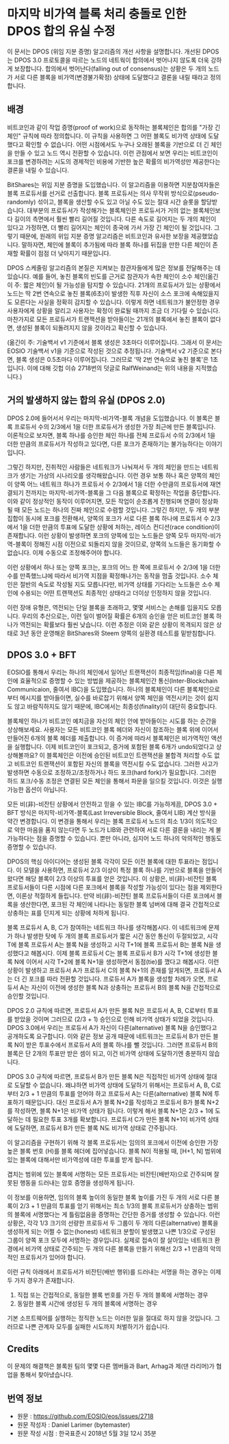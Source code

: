 # 마지막 비가역 블록 처리 충돌로 인한 DPOS 합의 유실 수정

이 문서는 DPOS (위임 지분 증명) 알고리즘의 개선 사항을 설명합니다. 개선된
DPOS는 DPOS 3.0 프로토콜을 따르는 노드의 네트웍이 합의에서 벗어나지 않도록
더욱 강하게 보장합니다. 합의에서 벗어난다(falling out of consensus)는 상황은
두 개의 노드가 서로 다른 블록을 비가역(변경불가확정) 상태에 도달했다고
결론을 내릴 때라고 정의합니다.

## 배경

비트코인과 같이 작업 증명(proof of work)으로 동작하는 블록체인은 합의를
"가장 긴 체인" 규칙에 따라 정의합니다. 이 규칙을 사용하면 그 어떤 블록도
비가역 상태에 도달했다고 확인할 수 없습니다. 어떤 시점에서도 누구나
오래된 블록을 기반으로 더 긴 체인을 만들 수 있고 노드 역시 전환할 수 있습니다.
이런 관점에서 보면 우리는 비트코인이 포크를 변경하려는 시도의 경제적인 비용에
기반한 높은 확률의 비가역성만 제공한다는 결론을 내릴 수 있습니다.

BitShares는 위임 지분 증명을 도입했습니다. 이 알고리즘을 이용하면
지분참여자들은 블록 프로듀서를 선거로 선출합니다. 블록 프로듀서는 
의사 무작위 방식으로(pseudo-randomly) 섞이고, 블록을 생산할 수도 있고
아닐 수도 있는 절대 시간 슬롯을 할당받습니다.
대부분의 프로듀서가 작성해가는 블록체인은 프로듀서가 거의
없는 블록체인보다 길이의 측면에서 훨씬 빨리 길어질 것입니다. 다른 속도로
길어지는 두 개의 체인이 있다고 가정하면, 더 빨리 길어지는 체인이 종국에 가서
가장 긴 체인이 될 것입니다. 그렇기 때문에, 원래의 위임 지분 증명 알고리즘은
비트코인과 유사한 보장을 제공했었습니다. 말하자면, 체인에 블록이 추가됨에 따라
블록 하나를 뒤집을 만한 다른 체인이 존재할 확률이 점점 더 낮아지기 때문입니다.

DPOS 스케줄링 알고리즘의 본질은 지켜보는 참관자들에게 많은 정보를 전달해주는
데 있습니다. 예를 들어, 놓친 블록의 빈도를 근거로 참관자가
속한 체인이 소수 체인(옮긴이 주: 짧은 체인)이 될 가능성을 탐지할 수 있습니다.
21개의 프로듀서가 있는 상황에서 노드는 딱 2번 연속으로 놓친 블록(6초)이
발생한 직후 자신이 소스 포크에 속해있을지도 모른다는 사실을
정확히 감지할 수 있습니다. 이렇게 하면 네트워크가 불안정한 경우 사용자에게
상황을 알리고 사용자는 확정이 완료될 때까지 조금 더 기다릴 수 있습니다.
마찬가지로 모든 프로듀서가 트랜잭션을 받아들이는 21개의 블록에서 놓친 블록이
없다면, 생성된 블록이 되돌려지지 않을 것이라고 확신할 수 있습니다.

(옮긴이 주: 기술백서 v1 기준에서 블록 생성은 3초마다 이루어집니다. 그래서
이 문서는 EOSIO 기술백서 v1을 기준으로 작성된 것으로 추정됩니다.
기술백서 v2 기준으로 본다면, 블록 생성은 0.5초마다 이루어집니다.
그러므로 '딱 2번 연속으로 놓친 블록'은 1초입니다. 이에 대해 깃헙 
이슈 2718번의 덧글로 RalfWeinand는 위의 내용을 지적했습니다.)

## 거의 발생하지 않는 합의 유실 (DPOS 2.0)

DPOS 2.0에 들어서서 우리는 마지막-비가역-블록 개념을 도입했습니다. 이 블록은
블록 프로듀서 수의 2/3에서 1을 더한 프로듀서가 생성한 가장 최근에 만든
블록입니다. 이론적으로 보자면, 블록 하나를 승인한 체인 하나를 전체 프로듀서
수의 2/3에서 1을 더한 만큼의 프로듀서가 작성하고 있다면, 다른 포크가 
존재하기는 불가능하다는 이야기입니다.

그렇긴 하지만, 진취적인 사람들은 네트워크가 나눠져서 두 개의 체인을 만드는
네트워크가 생기는 가상의 시나리오를 생각해왔습니다. 이런 경우 보통 하나 혹은
양쪽의 체인이 양쪽 어느 네트워크 하나가 프로듀서 수 2/3에서 1을 더한 수만큼의
프로듀서에 재연결되기 전까지는 마지막-비가역-블록을 그 다음 블록으로
확정하는 작업을 중단합니다. 이와 같이 정상적인 동작이 이루어지면, 
모든 작업이 순조롭게 진행되며 연결이 정상화될 때 모든 노드는
하나의 진짜 체인으로 수렴할 것입니다.
그렇긴 하지만, 두 개의 부분집합이 동시에 포크를 전환해서,
양쪽의 포크가 서로 다른 블록 하나에 프로듀서 수 2/3에서 1을 더한
만큼의 투표에 도달한 상황에 처하는, 레이스 컨디션(race condition)이 존재합니다.
이런 상황이 발생하면 포크의 양쪽에 있는 노드들은 양쪽 모두 마지막-비가역-블록이
정해진 시점 이전으로 되돌리지 않을 것이므로, 양쪽의 노드들은 동기화할 수
없습니다. 이제 수동으로 조정해주어야 합니다.

이런 상황에서 하나 또는 양쪽 포크는, 포크의 어느 한 쪽에 프로듀서 수 2/3에 
1을 더한 수를 만족했느냐에 따라서 비가역 지점을 확정해나가는 동작을 멈출
것입니다. 소수 체인은 절반의 속도로 작성될 지도 모릅니다만, 비가역 상태를
기다리는 노드들은 소수 체인에 수용되는 어떤 트랜잭션도 최종적인 상태라고 더이상
인정하지 않을 것입니다.

이런 장애 유형은, 역전되는 단일 블록을 초래하고, 몇몇 서비스는 손해를
입을지도 모릅니다. 우리의 추산으로는, 이런 일이 벌어질 확률은 6개의 승인을
얻은 비트코인 블록 하나가 역전되는 확률보다 훨씬 낮습니다. 이런 추정은
이와 같은 상황이 목격되지 않은 상태로 3년 동안 운영해온
BitShares와 Steem 양쪽의 실환경 테스트를 밑받침합니다.

## DPOS 3.0 + BFT

EOSIO를 통해서 우리는 하나의 체인에서 일어난 트랜잭션이 최종적임(final)을
다른 체인에 효율적으로 증명할 수 있는 방법을 제공하는 블록체인간
통신(Inter-Blockchain Communicaion, 줄여서 IBC)을 도입했습니다.
하나의 블록체인이 다른 블록체인으로부터 메시지를 받아들이면,
실수를 바로잡기 위해서 양쪽 체인을 역전시키는 것이 쉽지도 않고
바람직하지도 않기 때문에, IBC에서는 최종성(finality)이 대단히 중요합니다.

블록체인 하나가 비트코인 예치금을 자신의 체인 안에 받아들이는 시도를 하는
순간을 상상해보세요. 사용자는 모든 비트코인 블록 헤더와 자신이 참조하는
블록 위에 이어서 만들어진 6개의 블록 헤더를 제출합니다. 이 증거에 따라서
블록체인은 비가역적인 액션을 실행합니다. 이제 비트코인이 포크되고,
증거에 포함된 블록 6개가 undo되었다고 상상해볼까요? 이 블록체인은 이전에
승인된 비트코인 트랜잭션을 불합격 처리할 수도 없고 비트코인 트랜잭션이 포함된
자신의 블록을 역전시킬 수도 없습니다. 그러한 사고가 발생하면 수동으로 
조정하고/조정하거나 하드 포크(hard fork)가 필요합니다. 그러한
하드 포크/수동 조정은 연결된 모든 체인을 통해서 파문을 일으킬 것입니다.
이것은 실행 가능한 옵션이 아닙니다.

모든 비(非)-비잔틴 상황에서 안전하고 믿을 수 있는 IBC를 가능하게끔,
DPOS 3.0 + BFT 방식은 마지막-비가역-블록(Last Irreversible Block, 줄여서 LIB)
계산 방식을 약간 변경합니다. 이 변경을 통해서 우리는 블록 프로듀서 노드의
최소 1/3이 의도적으로 악한 마음을 품지 않는다면 두 노드가 LIB와 관련하여
서로 다른 결론을 내리는 게 불가능하다는 점을 증명할 수 있습니다.
뿐만 아니라, 심지어 노드 하나의 악의적인 행동도 증명할 수 있습니다.

DPOS의 핵심 아이디어는 생성된 블록 각각이 모든 이전 블록에 대한 투표라는
점입니다. 이 모델을 사용하면, 프로듀서 2/3 이상이 특정 블록 하나를 기반으로
블록을 만들어왔다면 해당 블록이 2/3 이상의 투표를 얻은 것입니다.
이 상황은, 비(非)-비잔틴 블록 프로듀서들이 다른 시점에 다른 포크에서
블록을 작성할 가능성이 있다는 점을 제외한다면, 이론상 적절하게 들립니다.
만약 비(非)-비잔틴 블록 프로듀서들이 다른 포크에서 블록을 생산한다면,
포크된 각 체인에 나타나는 동일한 블록 넘버에 대해 결국 간접적으로 
상충하는 표를 던지게 되는 상황에 처하게 됩니다.

블록 프로듀서 A, B, C가 참여하는 네트워크 하나를 생각해봅시다. 이 네트워크에
문제가 하나 발생한 탓에 두 개의 블록 프로듀서가 짧은 시간 동안 통신이
두절되었고, 시각 T에 블록 프로듀서 A는 블록 N을 생성하고 시각 T+1에 
블록 프로듀서 B는 블록 N을 생성했다고 해봅시다. 이제 블록 프로듀서 C는
블록 프로듀서 B가 시각 T+1에 생성한 블록 N에 이어서 시각 T+2에 블록 N+1을
생성하면서 동점(tie)를 깼다고 해봅시다. 이런 상황이 발생하고 프로듀서 A가
프로듀서 C의 블록 N+1의 존재를 알게되면, 프로듀서 A는 더 긴 포크를 따라
전환할 것입니다. 프로듀서 A가 블록을 생성할 차례가 오면, 프로듀서 A는
자신이 이전에 생성한 블록 N과 상충하는 프로듀서 B의 블록 N을 간접적으로
승인할 것입니다.

DPOS 2.0 규칙에 따르면, 프로듀서 A가 만든 블록 N은 프로듀서 A, B, C로부터
투표를 받았을 것이며 그러므로 (2/3 + 1) 승인으로 인해 비가역 상태가
되었을 것입니다. DPOS 3.0에서 우리는 프로듀서 A가 자신이 다른(alternative)
블록 N을 승인했다고 공개하도록 요구합니다. 이와 같은 정보 공개 때문에
네트워크는 프로듀서 B가 만든 블록 N이 받은 투표수에서 프로듀서 A의 블록
하나를 뺄 것입니다. 그러면 프로듀서 B의 블록은 단 2개의 투표만 받은 셈이 되고,
이건 비가역 상태에 도달하기엔 충분하지 않습니다.

DPOS 3.0 규칙에 따르면, 프로듀서 B가 만든 블록 N은 직접적인 비가역 상태에
절대로 도달할 수 없습니다. 왜냐하면 비가역 상태에 도달하기 위해서는
프로듀서 A, B, C로부터 2/3 + 1 만큼의 투표를 얻어야 하고 프로듀서 A는 
다른(alternative) 블록 N에 투표하기 때문입니다. 대신 프로듀서 A가 블록 N+2를
작성하고 프로듀서 B가 블록 N+2를 작성하면, 블록 N+1은 비가역 상태가 됩니다.
이렇게 해서 블록 N+1은 2/3 + 1에 도달하는 데 필요한 투표 3개를 확보합니다.
프로듀서 C가 만든 블록 N+1이 비가역 상태에 도달하면, 프로듀서 B가 만든
블록 N도 비가역 상태로 간주됩니다.

이 알고리즘을 구현하기 위해 각 블록 프로듀서는 임의의 포크에서 이전에 승인한
가장 높은 블록 번호 (H)를 블록 헤더에 집어넣습니다. 블록 N이 적용될 때,
[H+1, N] 범위에 있는 블록에 대해서만 비가역성에 대한 투표를 받게 됩니다.

겹치는 범위에 있는 블록에 서명하는 모든 프로듀서는 비잔틴(배반자)으로 간주되며
잘못된 행동을 드러내는 암호 증명을 생성하게 됩니다.

이 정보를 이용하면, 임의의 블록 높이의 동일한 블록 높이를 가진
두 개의 서로 다른 블록이 2/3 + 1 만큼의 투표를 얻기 위해서는 최소 1/3의 
블록 프로듀서가 상충하는 범위의 블록에 서명했다는 게 틀림없음을 증명하는
간단한 증거를 생성할 수 있습니다. 이런 상황은, 각각 1/3 크기의 선량한 프로듀서
두 그룹이 두 개의 다른(alternative) 블록을 생성하게 되는 어쩔 수 없는(honest)
네트워크 분할이 발생했고 나쁜 1/3으로 구성된 그룹이 양쪽 포크 모두에
서명하는 경우입니다. 실제로 접속이 잘 살아있는 네트워크 환경에서 
비가역 상태로 간주되는 두 개의 다른 블록을 만들기 위해선 2/3 +1 만큼의
악의적인 프로듀서가 있어야 합니다.

이런 규칙 아래에서 프로듀서가 비잔틴(배반 행위)를 드러내는 서명을 하는
경우는 이제 두 가지 경우가 존재합니다.

1. 직접 또는 간접적으로, 동일한 블록 번호를 가진 두 개의 블록에 서명하는 경우
2. 동일한 블록 시간에 생성된 두 개의 블록에 서명하는 경우

기본 소프트웨어를 실행하는 정직한 노드는 이러한 일을 절대로 하지 않을 것입니다.
그러므로 나쁜 관계자 모두를 실패한 시도까지 처벌하기가 쉽습니다.

## Credits

이 문제의 해결책은 블록원 팀의 몇몇 다른 멤버들과 Bart, Arhag과 제(댄 라리머)가
협업을 통해서 찾아냈습니다.

## 번역 정보

* 원문 : https://github.com/EOSIO/eos/issues/2718 
* 원문 작성자 : Daniel Larimer (bytemaster)
* 원문 작성 시점 : 한국표준시 2018년 5월 3일 12시 35분
